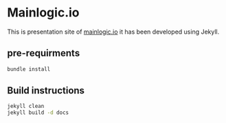 # Mainlogic.io

This is presentation site of [mainlogic.io](https://mainlogic.io) it has been developed using Jekyll.

## pre-requirments

```bash
bundle install
```

## Build instructions

```bash
jekyll clean
jekyll build -d docs
```